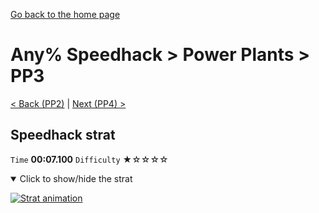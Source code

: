 [Go back to the home page](https://github.com/Doublevil/scbspeedrun)

# Any% Speedhack > Power Plants > PP3

[< Back (PP2)](https://github.com/Doublevil/scbspeedrun/blob/main/levels/any_sh/pp/PP2.md) | [Next (PP4) >](https://github.com/Doublevil/scbspeedrun/blob/main/levels/any_sh/pp/PP4.md)

## Speedhack strat

`Time` **00:07.100** `Difficulty` ★☆☆☆☆
<details open>
  <summary>Click to show/hide the strat</summary>

  [![Strat animation](https://github.com/Doublevil/scbspeedrun/blob/main/media/levels/pp/PP3_S_Strat.webp)](https://github.com/Doublevil/scbspeedrun/blob/main/media/levels/pp/PP3_S_Strat.mp4?raw=true)
</details>
